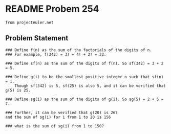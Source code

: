# README Probem 254 
	from projecteuler.net

## Problem Statement

	### Define f(n) as the sum of the factorials of the digits of n. 
	### For example, f(342) = 3! + 4! + 2! = 32.

	### Define sf(n) as the sum of the digits of f(n). So sf(342) = 3 + 2 = 5.

	### Define g(i) to be the smallest positive integer n such that sf(n) = i. 
		Though sf(342) is 5, sf(25) is also 5, and it can be verified that g(5) is 25.

	### Define sg(i) as the sum of the digits of g(i). So sg(5) = 2 + 5 = 7.

	### Further, it can be verified that g(20) is 267
	and the sum of sg(i) for i from 1 to 20 is 156
	
	### what is the sum of sg(i) from 1 to 150?